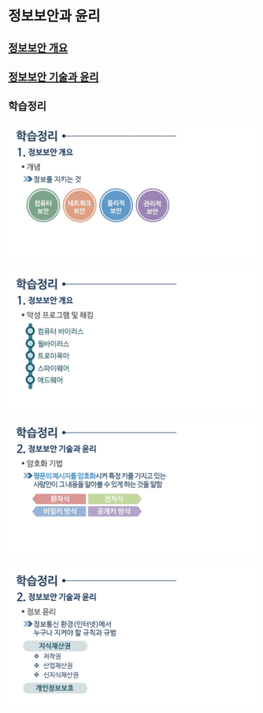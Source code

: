 # 정보보안과 윤리

## [정보보안 개요](정보보안)


## [정보보안 기술과 윤리](기술과윤리)


## 학습정리

![컴퓨터학개론_12강_페이지_56](./img/컴퓨터학개론_12강_페이지_56.jpg)

![컴퓨터학개론_12강_페이지_57](./img/컴퓨터학개론_12강_페이지_57.jpg)

![컴퓨터학개론_12강_페이지_58](./img/컴퓨터학개론_12강_페이지_58.jpg)

![컴퓨터학개론_12강_페이지_59](./img/컴퓨터학개론_12강_페이지_59.jpg)




